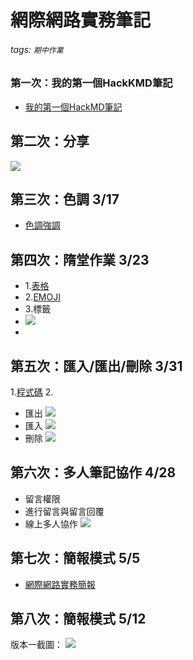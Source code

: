 
#  網際網路實務筆記
###### tags: `期中作業`

### 第一次：我的第一個HackKMD筆記
- [我的第一個HackMD筆記](https://hackmd.io/LeOHlUPXSnCH8Yvi2pcyeA)

## 第二次：分享
![](https://i.imgur.com/cySCq91.png)


## 第三次：色調 3/17
- [色調強調](https://hackmd.io/LGYIBGPcRcih83_0FQc0Pg)

## 第四次：隋堂作業 3/23

* 1.[表格](https://hackmd.io/2TORwHn2T-WJTv_p4BWRHA)
* 2.[EMOJI](https://hackmd.io/1_HktcpzT-qLwwFHf_PmeQ)
* 3.標籤
* ![](https://i.imgur.com/EoBX9r7.png)
* 
## 第五次：匯入/匯出/刪除 3/31
1.[程式碼](https://hackmd.io/@B11090006/BJBhWxEWn)
2.
- 匯出 ![](https://i.imgur.com/zqVtjPH.png)
- 匯入 ![](https://i.imgur.com/8rxR7RL.png)
- 刪除 ![](https://i.imgur.com/RlLwNOX.png)


## 第六次：多人筆記協作 4/28
- 留言權限
- 進行留言與留言回覆
- 線上多人協作
![](https://i.imgur.com/WP0tCXC.png)

## 第七次：簡報模式 5/5
- [網際網路實務簡報](https://hackmd.io/@B11090006/HkM33oqVh)

## 第八次：簡報模式 5/12
版本一截圖：
![](https://hackmd.io/_uploads/Hymbg7-Bn.png)






